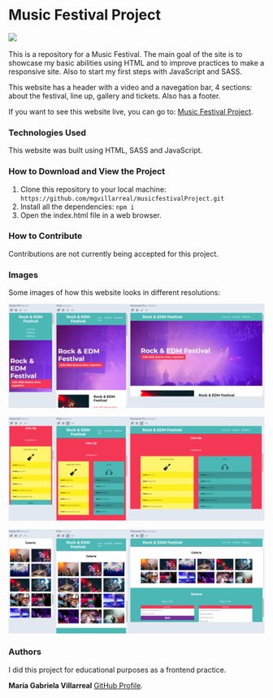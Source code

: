 # Music Festival Project

<p align="left">
   <img src="https://img.shields.io/badge/STATUS-DONE-green">
</p>

This is a repository for a Music Festival. The main goal of the site is to showcase my basic abilities using HTML and to improve practices to make a responsive site. Also to start my first steps with JavaScript and SASS.

This website has a header with a video and a navegation bar, 4 sections: about the festival, line up, gallery and tickets. Also has a footer.

If you want to see this website live, you can go to: [Music Festival Project](https://splendorous-cobbler-940a86.netlify.app/).

### Technologies Used
This website was built using HTML, SASS and JavaScript.

### How to Download and View the Project
1. Clone this repository to your local machine: `https://github.com/mgvillarreal/musicfestivalProject.git`
2. Install all the dependencies: `npm i`
3. Open the index.html file in a web browser.

### How to Contribute
Contributions are not currently being accepted for this project.

### Images
Some images of how this website looks in different resolutions:

![Screenshot of My Project](/build/img/README/musicfestival1.png "Index Page with Header")

![Screenshot of My Project](/build/img/README/musicfestival2.png "Index Page Line Up Section")

![Screenshot of My Project](/build/img/README/musicfestival3.png "Index Page Gallery Section")

### Authors
I did this project for educational purposes as a frontend practice.

**María Gabriela Villarreal** [GitHub Profile](https://github.com/mgvillarreal).
